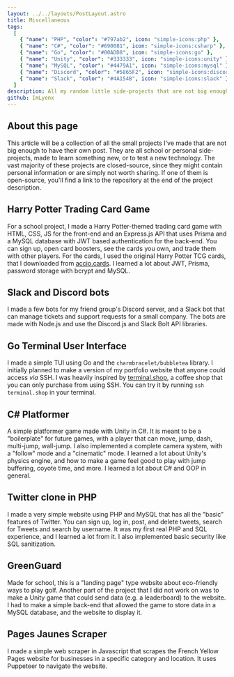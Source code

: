 ```yaml
---
layout: ../../layouts/PostLayout.astro
title: Miscellaneous
tags:
  [
    { "name": "PHP", "color": "#797ab2", icon: "simple-icons:php" },
    { "name": "C#", "color": "#690081", icon: "simple-icons:csharp" },
    { "name": "Go", "color": "#00ADD8", icon: "simple-icons:go" },
    { "name": "Unity", "color": "#333333", icon: "simple-icons:unity" },
    { "name": "MySQL", "color": "#4479A1", icon: "simple-icons:mysql" },
    { "name": "Discord", "color": "#5865F2", icon: "simple-icons:discord" },
    { "name": "Slack", "color": "#4A154B", icon: "simple-icons:slack" },
  ]
description: All my random little side-projects that are not big enough to fill a whole post.
github: ImLyenx
---
```


## About this page

This article will be a collection of all the small projects I've made that are not big enough to have their own post. They are all school or personal side-projects, made to learn something new, or to test a new technology.
The vast majority of these projects are closed-source, since they might contain personal information or are simply not worth sharing. If one of them is open-source, you'll find a link to the repository at the end of the project description.

## Harry Potter Trading Card Game

For a school project, I made a Harry Potter-themed trading card game with HTML, CSS, JS for the front-end and an Express.js API that uses Prisma and a MySQL database with JWT based authentication for the back-end. You can sign up, open card boosters, see the cards you own, and trade them with other players. For the cards, I used the original Harry Potter TCG cards, that I downloaded from [accio.cards](https://accio.cards). I learned a lot about JWT, Prisma, password storage with bcrypt and MySQL.

## Slack and Discord bots

I made a few bots for my friend group's Discord server, and a Slack bot that can manage tickets and support requests for a small company. The bots are made with Node.js and use the Discord.js and Slack Bolt API libraries.

## Go Terminal User Interface

I made a simple TUI using Go and the `charmbracelet/bubbletea` library. I initially planned to make a version of my portfolio website that anyone could access _via_ SSH. I was heavily inspired by [terminal.shop](https://terminal.shop), a coffee shop that you can only purchase from using SSH. You can try it by running `ssh terminal.shop` in your terminal.

## C# Platformer

A simple platformer game made with Unity in C#. It is meant to be a "boilerplate" for future games, with a player that can move, jump, dash, multi-jump, wall-jump. I also implemented a complete camera system, with a "follow" mode and a "cinematic" mode. I learned a lot about Unity's physics engine, and how to make a game feel good to play with jump buffering, coyote time, and more. I learned a lot about C# and OOP in general.

## Twitter clone in PHP

I made a very simple website using PHP and MySQL that has all the "basic" features of Twitter. You can sign up, log in, post, and delete tweets, search for Tweets and search by username. It was my first real PHP and SQL experience, and I learned a lot from it. I also implemented basic security like SQL sanitization.

## GreenGuard

Made for school, this is a "landing page" type website about eco-friendly ways to play golf. Another part of the project that I did not work on was to make a Unity game that could send data (e.g. a leaderboard) to the website. I had to make a simple back-end that allowed the game to store data in a MySQL database, and the website to display it.

## Pages Jaunes Scraper

I made a simple web scraper in Javascript that scrapes the French Yellow Pages website for businesses in a specific category and location. It uses Puppeteer to navigate the website.
